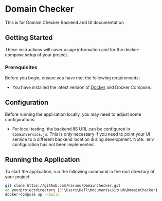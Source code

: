 # Domain Checker

This is for Domain Checker Backend and UI documentation

## Getting Started

These instructions will cover usage information and for the docker-compose setup of your project.

### Prerequisites

Before you begin, ensure you have met the following requirements:
- You have installed the latest version of [Docker](https://www.docker.com/products/docker-desktop) and Docker Compose.

## Configuration

Before running the application locally, you may need to adjust some configurations:

- For local testing, the backend IIS URL can be configured in `domainService.js`. This is only necessary if you need to point your UI service to a different backend location during development. Note: .env configuration has not been implemented. 

## Running the Application

To start the application, run the following command in the root directory of your project:

```bash
git clone https://github.com/harunu/DomainChecker.git
cd yourprojectdirectory (C:\Users\Dell\Documents\GitHub\DomainChecker)
docker-compose up --build




